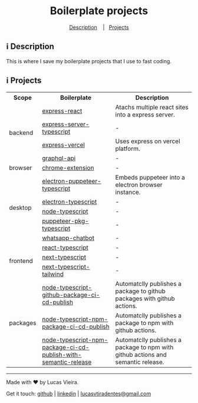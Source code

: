 <h1 align="center">
  Boilerplate projects
</h1>

<p align="center">
  <a href="#information_source-description">Description</a>
  &nbsp;&nbsp;&nbsp;|&nbsp;&nbsp;&nbsp;<a href="#information_source-projects">Projects</a>
</p>

## :information_source: Description

This is where I save my boilerplate projects that I use to fast coding.

## :information_source: Projects

<div align="center" style="text-align: center;">
  <table>
    <tr>
      <th>Scope</th>
      <th>Boilerplate</th>
      <th>Description</th>
    </tr>
    <tr>
      <td rowspan="4">backend</td>
      <td align="left">
        <a href="https://github.com/lucasvtiradentes/development-utils/tree/master/boilerplate-projects/backend-projects/express-react-boilerplate">express-react</a>
      </td>
      <td align="left">Atachs multiple react sites into a express server.</td>
    </tr>
    <tr>
      <!-- <td>backend</td> -->
      <td align="left">
        <a href="https://github.com/lucasvtiradentes/development-utils/tree/master/boilerplate-projects/backend-projects/express-server-typescript-boilerplate">express-server-typescript</a>
      </td>
      <td align="left">-</td>
    </tr>    <tr>
      <!-- <td>backend</td> -->
      <td align="left">
        <a href="https://github.com/lucasvtiradentes/development-utils/tree/master/boilerplate-projects/backend-projects/express-vercel-boilerplate">express-vercel</a>
      </td>
      <td align="left">Uses express on vercel platform.</td>
    </tr>
    <tr>
      <!-- <td>backend</td> -->
      <td align="left">
        <a href="https://github.com/lucasvtiradentes/development-utils/tree/master/boilerplate-projects/backend-projects/graphql-api-boilerplate">graphql-api</a>
      </td>
      <td align="left">-</td>
    </tr>
    <tr>
      <td>browser</td>
      <td align="left">
        <a href="https://github.com/lucasvtiradentes/development-utils/tree/master/boilerplate-projects/browser-projects/chrome-extension-boilerplate">chrome-extension</a>
      </td>
      <td align="left">-</td>
    </tr>
    <tr>
      <td rowspan="5">desktop</td>
      <td align="left">
        <a href="https://github.com/lucasvtiradentes/development-utils/tree/master/boilerplate-projects/desktop-projects/electron-puppeteer-typescript-boilerplate">electron-puppeteer-typescript</a>
      </td>
      <td align="left">Embeds puppeteer into a electron browser instance.</td>
    </tr>
    <tr>
      <!-- <td>desktop</td> -->
      <td align="left">
        <a href="https://github.com/lucasvtiradentes/development-utils/tree/master/boilerplate-projects/desktop-projects/electron-typescript-boilerplate">electron-typescript</a>
      </td>
      <td align="left">-</td>
    </tr>
    <tr>
      <td align="left">
        <a href="https://github.com/lucasvtiradentes/development-utils/tree/master/boilerplate-projects/desktop-projects/node-typescript-boilerplate">node-typescript</a>
      </td>
      <td align="left">-</td>
    </tr>
    <tr>
      <!-- <td rowspan="4">other</td> -->
      <td align="left">
        <a href="https://github.com/lucasvtiradentes/development-utils/tree/master/boilerplate-projects/desktop-projects/puppeteer-pkg-typescript-boilerplate">puppeteer-pkg-typescript</a>
      </td>
      <td align="left">-</td>
    </tr>
    <tr>
      <!-- <td>desktop</td> -->
      <td align="left">
        <a href="https://github.com/lucasvtiradentes/development-utils/tree/master/boilerplate-projects/desktop-projects/whatsapp-chatbot-boilerplate">whatsapp-chatbot</a>
      </td>
      <td align="left">-</td>
    </tr>
    <tr>
      <td rowspan="3">frontend</td>
      <td align="left">
        <a href="https://github.com/lucasvtiradentes/development-utils/tree/master/boilerplate-projects/frontend-projects/react-typescript-boilerplate">react-typescript</a>
      </td>
      <td align="left">-</td>
    </tr>
    <tr>
      <!-- <td>frontend</td> -->
      <td align="left">
        <a href="https://github.com/lucasvtiradentes/development-utils/tree/master/boilerplate-projects/frontend-projects/next-typescript-boilerplate">next-typescript</a>
      </td>
      <td align="left">-</td>
    </tr>
    <tr>
      <!-- <td>frontend</td> -->
      <td align="left">
        <a href="https://github.com/lucasvtiradentes/development-utils/tree/master/boilerplate-projects/frontend-projects/next-typescript-tailwind-boilerplate">next-typescript-tailwind</a>
      </td>
      <td align="left">-</td>
    </tr>
    <tr>
      <td rowspan="3">packages</td>
      <td align="left">
        <a href="https://github.com/lucasvtiradentes/development-utils/tree/master/boilerplate-projects/packages-projects/node-typescript-github-package-ci-cd-publish-boilerplate">node-typescript-github-package-ci-cd-publish</a>
      </td>
      <td align="left">Automatclly publishes a package to github packages with github actions.</td>
    </tr>
    <tr>
      <!-- <td>package</td> -->
      <td align="left">
        <a href="https://github.com/lucasvtiradentes/development-utils/tree/master/boilerplate-projects/packages-projects/node-typescript-npm-package-ci-cd-publish-boilerplate">node-typescript-npm-package-ci-cd-publish</a>
      </td>
      <td align="left">Automatclly publishes a package to npm with github actions.</td>
    </tr>
    <tr>
      <!-- <td>package</td> -->
      <td align="left">
        <a href="https://github.com/lucasvtiradentes/development-utils/tree/master/boilerplate-projects/packages-projects/node-typescript-npm-package-ci-cd-publish-with-semantic-release-boilerplate">node-typescript-npm-package-ci-cd-publish-with-semantic-release</a>
      </td>
      <td align="left">Automatclly publishes a package to npm with github actions and semantic release.</td>
    </tr>
  </table>
</div>

---

Made with ♥ by Lucas Vieira.

Get it touch: [github](https://github.com/lucasvtiradentes) | [linkedin](https://www.linkedin.com/in/lucasvtiradentes) | lucasvtiradentes@gmail.com
